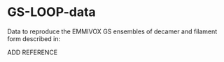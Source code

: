 # GS-LOOP-data
Data to reproduce the EMMIVOX GS ensembles of decamer and filament form described in:

ADD REFERENCE
